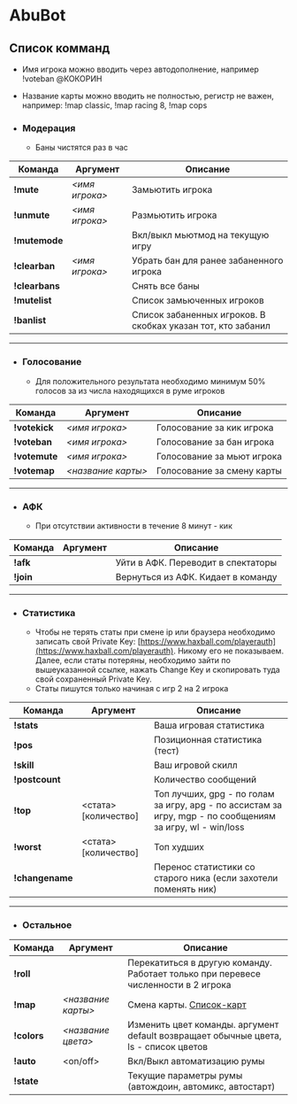 # AbuBot

## Список комманд
 * Имя игрока можно вводить через автодополнение, например !voteban @КОКОРИН
 * Название карты можно вводить не полностью, регистр не важен, например: !map classic, !map racing 8, !map cops
  
* ###  Модерация
  * Баны чистятся раз в час

| Команда       | Аргумент      | Описание |
| ------------- | ------------- |----------|
| **!mute**  | _<имя игрока>_  | Замьютить игрока         |
| **!unmute**  | _<имя игрока>_  | Размьютить игрока         |
| **!mutemode**  |   | Вкл/выкл мьютмод на текущую игру   |
| **!clearban**  | _<имя игрока>_  | Убрать бан для ранее забаненного игрока         |
| **!clearbans**  |   | Снять все баны         |
| **!mutelist**  |   | Список замьюченных игроков         |
| **!banlist**  |   | Список забаненных игроков. В скобках указан тот, кто забанил        |

***

* ###  Голосование
  * Для положительного результата необходимо минимум 50% голосов за из числа находящихся в руме игроков

| Команда       | Аргумент      | Описание |
| ------------- | ------------- |----------|
| **!votekick**  | _<имя игрока>_  | Голосование за кик игрока         |
| **!voteban**  | _<имя игрока>_  | Голосование за бан игрока         |
| **!votemute**  | _<имя игрока>_  | Голосование за мьют игрока         |
| **!votemap**  | _<название карты>_  | Голосование за смену карты         |

***

* ###  АФК
  * При отсутствии активности в течение 8 минут - кик

| Команда       | Аргумент      | Описание |
| ------------- | ------------- |----------|
| **!afk**  |  | Уйти в АФК. Переводит в спектаторы         |
| **!join**  |   | Вернуться из АФК. Кидает в команду        |

***

* ###  Статистика
  * Чтобы не терять статы при смене ip или браузера необходимо записать свой Private Key: [https://www.haxball.com/playerauth](https://www.haxball.com/playerauth). Никому его не показываем. Далее, если статы потеряны, необходимо зайти по вышеуказанной ссылке, нажать Change Key и скопировать туда свой сохраненный Private Key.
  * Статы пишутся только начиная с игр 2 на 2 игрока

| Команда       | Аргумент      | Описание |
| ------------- | ------------- |----------|
| **!stats**  |   | Ваша игровая статистика  |
| **!pos**  |  | Позиционная статистика (тест)  |
| **!skill**  |  | Ваш игровой скилл  |
| **!postcount**  |   | Количество сообщений        |
| **!top**  | <стата> [количество] | Топ лучших, gpg - по голам за игру, apg - по ассистам за игру, mgp - по сообщениям за игру, wl - win/loss |
| **!worst**  | <стата> [количество] | Топ худших |
| **!changename**  |   | Перенос статистики со старого ника (если захотели поменять ник)        |

***

* ###  Остальное
| Команда       | Аргумент      | Описание |
| ------------- | ------------- |----------|
| **!roll**  |   | Перекатиться в другую команду. Работает только при перевесе численности в 2 игрока       |
| **!map**  | _<название карты>_  | Смена карты. [Список-карт](https://github.com/syrnique/AbuBot/wiki/Список-карт)         |
| **!colors**  | _<название цвета>_  | Изменить цвет команды. аргумент default возвращает обычные цвета, ls - список цветов        |
| **!auto**  | <on/off>  | Вкл/Выкл автоматизацию румы         |
| **!state**  |   | Текущие параметры румы (автождоин, автомикс, автостарт)         |

